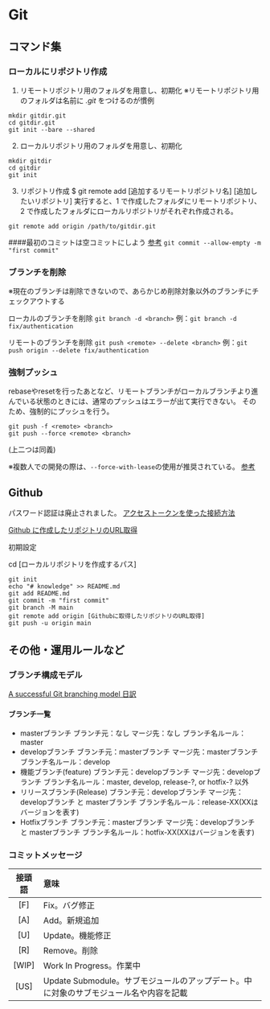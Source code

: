 # Git

## コマンド集

### ローカルにリポジトリ作成

1. リモートリポジトリ用のフォルダを用意し、初期化
   ※リモートリポジトリ用のフォルダは名前に _.git_ をつけるのが慣例

```
mkdir gitdir.git
cd gitdir.git
git init --bare --shared
```

2. ローカルリポジトリ用のフォルダを用意し、初期化

```
mkdir gitdir
cd gitdir
git init
```

3. リポジトリ作成
   $ git remote add [追加するリモートリポジトリ名] [追加したいリポジトリ]
   実行すると、1 で作成したフォルダにリモートリポジトリ、2 で作成したフォルダにローカルリポジトリがそれぞれ作成される。

```
git remote add origin /path/to/gitdir.git
```

####最初のコミットは空コミットにしよう
[参考](https://qiita.com/NorsteinBekkler/items/b2418cd5e14a52189d19)
`git commit --allow-empty -m "first commit"`

### ブランチを削除
※現在のブランチは削除できないので、あらかじめ削除対象以外のブランチにチェックアウトする

ローカルのブランチを削除 `git branch -d <branch>`
例：`git branch -d fix/authentication`

リモートのブランチを削除 `git push <remote> --delete <branch>`
例：`git push origin --delete fix/authentication`

### 強制プッシュ
rebaseやresetを行ったあとなど、リモートブランチがローカルブランチより進んでいる状態のときには、通常のプッシュはエラーが出て実行できない。
そのため、強制的にプッシュを行う。
```
git push -f <remote> <branch>
git push --force <remote> <branch>
```
(上二つは同義)

※複数人での開発の際は、`--force-with-lease`の使用が推奨されている。
[参考](https://www-creators.com/archives/5168)

## Github

パスワード認証は廃止されました。
[アクセストークンを使った接続方法](https://techtekulife.jp/github_rm_passauth/)

[Github に作成したリポジトリのURL取得](https://zenn.dev/rata/articles/78736aa2f5736e)

初期設定

cd [ローカルリポジトリを作成するパス]

```
git init
echo "# knowledge" >> README.md
git add README.md
git commit -m "first commit"
git branch -M main
git remote add origin [Githubに取得したリポジトリのURL取得]
git push -u origin main
```

## その他・運用ルールなど

### ブランチ構成モデル
[A successful Git branching model 日訳](https://qiita.com/homhom44/items/9f13c646fa2619ae63d0)

#### ブランチ一覧
- masterブランチ
ブランチ元：なし
マージ先：なし
ブランチ名ルール：master
- developブランチ
ブランチ元：masterブランチ
マージ先：masterブランチ
ブランチ名ルール：develop
- 機能ブランチ(feature)
ブランチ元：developブランチ
マージ先：developブランチ
ブランチ名ルール：master, develop, release-?, or hotfix-? 以外
- リリースブランチ(Release)
ブランチ元：developブランチ
マージ先：developブランチ と masterブランチ
ブランチ名ルール：release-XX(XXはバージョンを表す)
- Hotfixブランチ
ブランチ元：masterブランチ
マージ先：developブランチ と masterブランチ
ブランチ名ルール：hotfix-XX(XXはバージョンを表す)

### コミットメッセージ
|**接頭語**|**意味**|
|:---:|:---|
|[F]|Fix。バグ修正|
|[A]|Add。新規追加|
|[U]|Update。機能修正|
|[R]|Remove。削除|
|[WIP]|Work In Progress。作業中|
|[US]|Update Submodule。サブモジュールのアップデート。中に対象のサブモジュール名や内容を記載|
